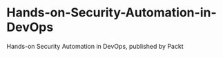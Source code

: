 # Hands-on-Security-Automation-in-DevOps
Hands-on Security Automation in DevOps, published by Packt
